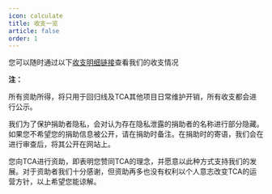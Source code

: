 ```yaml
---
icon: calculate
title: 收支一览
article: false
order: 1
---
```


<!-- more -->

您可以随时通过以下[收支明细链接](https://pan.arktca.com/收支一览.xlsx)查看我们的收支情况

**注：**

所有资助所得，将只用于回归线及TCA其他项目日常维护开销，所有收支都会进行公示。

我们为了保护捐助者隐私，会对认为存在隐私泄露的捐助者的名称进行部分隐藏。如果您不希望您的捐助信息被公开，请在捐助时备注。在捐助时的寄语，我们会在进行审查后，将其公开在网站上。

您向TCA进行资助，即表明您赞同TCA的理念，并愿意以此种方式支持我们的发展。对于资助者我们十分感谢，但资助再多也没有权利以个人意志改变TCA的运营方针，以上希望您能谅解。<eod />
